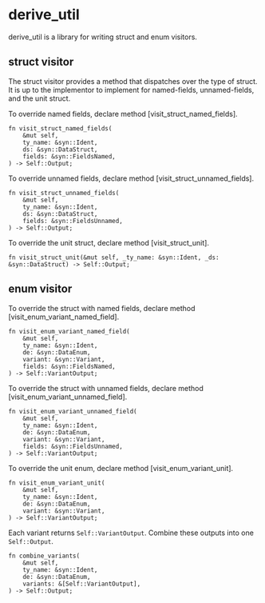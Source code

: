 derive_util
===========

derive_util is a library for writing struct and enum visitors.

struct visitor
--------------

The struct visitor provides a method that dispatches over the type of struct.  It is up to the implementor to implement
for named-fields, unnamed-fields, and the unit struct.

To override named fields, declare method [visit_struct_named_fields].

```
fn visit_struct_named_fields(
    &mut self,
    ty_name: &syn::Ident,
    ds: &syn::DataStruct,
    fields: &syn::FieldsNamed,
) -> Self::Output;
```

To override unnamed fields, declare method [visit_struct_unnamed_fields].

```
fn visit_struct_unnamed_fields(
    &mut self,
    ty_name: &syn::Ident,
    ds: &syn::DataStruct,
    fields: &syn::FieldsUnnamed,
) -> Self::Output;
```

To override the unit struct, declare method [visit_struct_unit].

```
fn visit_struct_unit(&mut self, _ty_name: &syn::Ident, _ds: &syn::DataStruct) -> Self::Output;
```

enum visitor
------------

To override the struct with named fields, declare method [visit_enum_variant_named_field].

```
fn visit_enum_variant_named_field(
    &mut self,
    ty_name: &syn::Ident,
    de: &syn::DataEnum,
    variant: &syn::Variant,
    fields: &syn::FieldsNamed,
) -> Self::VariantOutput;
```

To override the struct with unnamed fields, declare method [visit_enum_variant_unnamed_field].

```
fn visit_enum_variant_unnamed_field(
    &mut self,
    ty_name: &syn::Ident,
    de: &syn::DataEnum,
    variant: &syn::Variant,
    fields: &syn::FieldsUnnamed,
) -> Self::VariantOutput;
```

To override the unit enum, declare method [visit_enum_variant_unit].

```
fn visit_enum_variant_unit(
    &mut self,
    ty_name: &syn::Ident,
    de: &syn::DataEnum,
    variant: &syn::Variant,
) -> Self::VariantOutput;
```

Each variant returns `Self::VariantOutput`.  Combine these outputs into one `Self::Output`.

```
fn combine_variants(
    &mut self,
    ty_name: &syn::Ident,
    de: &syn::DataEnum,
    variants: &[Self::VariantOutput],
) -> Self::Output;
```
